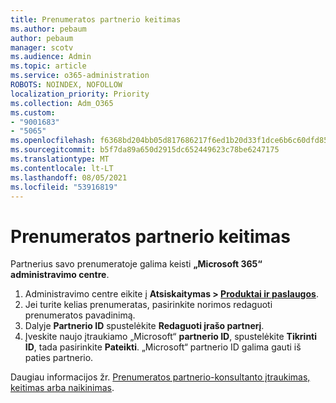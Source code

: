 ```yaml
---
title: Prenumeratos partnerio keitimas
ms.author: pebaum
author: pebaum
manager: scotv
ms.audience: Admin
ms.topic: article
ms.service: o365-administration
ROBOTS: NOINDEX, NOFOLLOW
localization_priority: Priority
ms.collection: Adm_O365
ms.custom:
- "9001683"
- "5065"
ms.openlocfilehash: f6368bd204bb05d817686217f6ed1b20d33f1dce6b6c60dfd85f1c962e5df65d
ms.sourcegitcommit: b5f7da89a650d2915dc652449623c78be6247175
ms.translationtype: MT
ms.contentlocale: lt-LT
ms.lasthandoff: 08/05/2021
ms.locfileid: "53916819"
---
```

# <a name="change-the-partner-for-a-subscription"></a>Prenumeratos partnerio keitimas

Partnerius savo prenumeratoje galima keisti **„Microsoft 365“ administravimo centre**.

1. Administravimo centre eikite į **Atsiskaitymas > [Produktai ir paslaugos](https://go.microsoft.com/fwlink/p/?linkid=842054)**. 
2. Jei turite kelias prenumeratas, pasirinkite norimos redaguoti prenumeratos pavadinimą. 
3. Dalyje **Partnerio ID** spustelėkite **Redaguoti įrašo partnerį**.
4. Įveskite naujo įtraukiamo „Microsoft“ **partnerio ID**, spustelėkite **Tikrinti ID**, tada pasirinkite **Pateikti**. „Microsoft“ partnerio ID galima gauti iš paties partnerio.

Daugiau informacijos žr. [Prenumeratos partnerio-konsultanto įtraukimas, keitimas arba naikinimas](https://docs.microsoft.com/microsoft-365/admin/misc/add-partner). 
